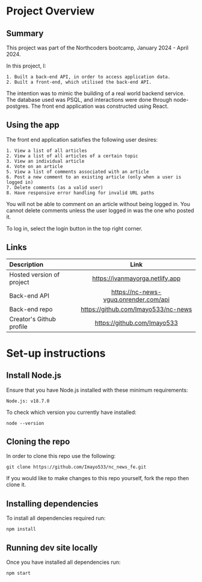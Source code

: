 # Project Overview

## Summary

This project was part of the Northcoders bootcamp, January 2024 - April 2024.

In this project, I:

```
1. Built a back-end API, in order to access application data.
2. Built a front-end, which utilised the back-end API.
```

The intention was to mimic the building of a real world backend service. The database used was PSQL, and interactions were done through node-postgres. The front end application was constructed using React.

## Using the app

The front end application satisfies the following user desires:

```
1. View a list of all articles
2. View a list of all articles of a certain topic
3. View an individual article
4. Vote on an article
5. View a list of comments associated with an article
6. Post a new comment to an existing article (only when a user is logged in)
7. Delete comments (as a valid user)
8. Have responsive error handling for invalid URL paths
```
You will not be able to comment on an article without being logged in. You cannot delete comments unless the user logged in was the one who posted it.

To log in, select the login button in the top right corner.

## Links

| Description               |                     Link                      |
| :------------------------ | :-------------------------------------------: |
| Hosted version of project |    https://ivanmayorga.netlify.app   |
| Back-end API              |  https://nc-news-vguq.onrender.com/api |
| Back-end repo             | https://github.com/Imayo533/nc-news |
| Creator's Github profile  |        https://github.com/Imayo533        |

# Set-up instructions

## Install Node.js

Ensure that you have Node.js installed with these minimum requirements:

```
Node.js: v18.7.0
```

To check which version you currently have installed:

```
node --version
```

## Cloning the repo

In order to clone this repo use the following:

```
git clone https://github.com/Imayo533/nc_news_fe.git
```

If you would like to make changes to this repo yourself, fork the repo then clone it.

## Installing dependencies

To install all dependencies required run:

```
npm install
```

## Running dev site locally

Once you have installed all dependencies run:

```
npm start
```